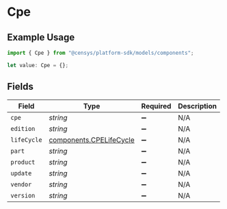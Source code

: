 # Cpe

## Example Usage

```typescript
import { Cpe } from "@censys/platform-sdk/models/components";

let value: Cpe = {};
```

## Fields

| Field                                                              | Type                                                               | Required                                                           | Description                                                        |
| ------------------------------------------------------------------ | ------------------------------------------------------------------ | ------------------------------------------------------------------ | ------------------------------------------------------------------ |
| `cpe`                                                              | *string*                                                           | :heavy_minus_sign:                                                 | N/A                                                                |
| `edition`                                                          | *string*                                                           | :heavy_minus_sign:                                                 | N/A                                                                |
| `lifeCycle`                                                        | [components.CPELifeCycle](../../models/components/cpelifecycle.md) | :heavy_minus_sign:                                                 | N/A                                                                |
| `part`                                                             | *string*                                                           | :heavy_minus_sign:                                                 | N/A                                                                |
| `product`                                                          | *string*                                                           | :heavy_minus_sign:                                                 | N/A                                                                |
| `update`                                                           | *string*                                                           | :heavy_minus_sign:                                                 | N/A                                                                |
| `vendor`                                                           | *string*                                                           | :heavy_minus_sign:                                                 | N/A                                                                |
| `version`                                                          | *string*                                                           | :heavy_minus_sign:                                                 | N/A                                                                |
